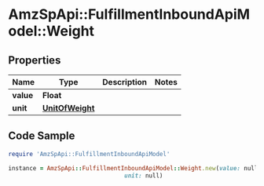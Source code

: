 # AmzSpApi::FulfillmentInboundApiModel::Weight

## Properties

Name | Type | Description | Notes
------------ | ------------- | ------------- | -------------
**value** | **Float** |  | 
**unit** | [**UnitOfWeight**](UnitOfWeight.md) |  | 

## Code Sample

```ruby
require 'AmzSpApi::FulfillmentInboundApiModel'

instance = AmzSpApi::FulfillmentInboundApiModel::Weight.new(value: null,
                                 unit: null)
```


